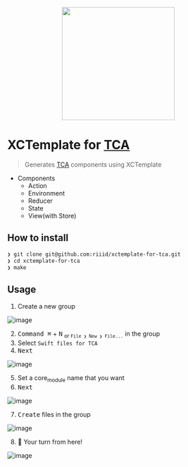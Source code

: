 <p align="center">
  <img src="https://user-images.githubusercontent.com/1744446/106479190-62a5ec80-64ed-11eb-8446-07d2a782af37.png" width=256/>
</p>

# XCTemplate for [TCA]

> Generates [TCA] components using XCTemplate

* Components
  * Action
  * Environment
  * Reducer
  * State
  * View(with Store)

## How to install

```sh
❯ git clone git@github.com:riiid/xctemplate-for-tca.git
❯ cd xctemplate-for-tca
❯ make
```

## Usage

1. Create a new group

![image](https://user-images.githubusercontent.com/1744446/106472348-ee1b7f80-64e5-11eb-8ab1-717b9e386e4b.png)

2. <kbd>Command ⌘</kbd> + <kbd>N</kbd> <sub>or `File ❯ New ❯ File...`</sub> in the group
3. Select `Swift files for TCA`
4. <kbd>Next</kbd>

![image](https://user-images.githubusercontent.com/1744446/106472373-f4a9f700-64e5-11eb-80cf-6263fb794af2.png)

5. Set a core<sub>module</sub> name that you want
6. <kbd>Next</kbd>

![image](https://user-images.githubusercontent.com/1744446/106472392-f96eab00-64e5-11eb-9a5f-1b81f0bd5737.png)

7. <kbd>Create</kbd> files in the group

![image](https://user-images.githubusercontent.com/1744446/106472410-fd9ac880-64e5-11eb-8a2c-9f22ab66a5da.png)

8. :tada: Your turn from here!

![image](https://user-images.githubusercontent.com/1744446/106477357-6b95be80-64eb-11eb-9e23-1c6ab7802767.png)


[TCA]: https://github.com/pointfreeco/swift-composable-architecture



